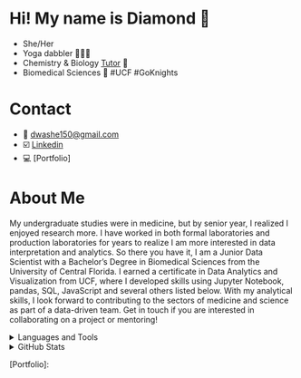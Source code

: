 # Hi! My name is Diamond 💎

- She/Her
- Yoga dabbler 🧘🏾‍♀️
- Chemistry & Biology [Tutor](https://www.diamondthesciencetutor.com/) 🧬 
- Biomedical Sciences 🔬 #UCF #GoKnights

# Contact
- 📧 dwashe150@gmail.com
- ☑️ [Linkedin]
- 💻 [Portfolio]

# About Me
My undergraduate studies were in medicine, but by senior year, I realized I enjoyed research more. I have worked in both formal laboratories and production laboratories for years to realize I am more interested in data interpretation and analytics. So there you have it, I am a Junior Data Scientist with a Bachelor’s Degree in Biomedical Sciences from the University of Central Florida. I earned a certificate in Data Analytics and Visualization from UCF, where I developed skills using Jupyter Notebook, pandas, SQL, JavaScript and several others listed below.
With my analytical skills, I look forward to contributing to the sectors of medicine and science as part of a data-driven team. Get in touch if you are interested in collaborating on a project or mentoring!



<details><summary>Languages and Tools</summary>
<p>

![image](https://user-images.githubusercontent.com/87162266/158042952-6fdc3bde-cba0-4005-81e1-9853d93b6b6c.png) <br/>
![image](https://user-images.githubusercontent.com/87162266/158042983-23cf3912-6de4-43bb-8d74-06e4f5d4e19c.png)<br/>
![image](https://user-images.githubusercontent.com/87162266/158042988-a8e218b7-2555-4e3e-b5a7-ef02ddefe01c.png)<br/>
![image](https://user-images.githubusercontent.com/87162266/158043006-c4dd8b24-57a1-48bc-9cd3-90ee67acc803.png)<br/>
![image](https://user-images.githubusercontent.com/87162266/158043021-ebfab945-12de-48f4-bc34-76cf74eb0ea5.png)<br/>
![image](https://user-images.githubusercontent.com/87162266/158043262-97322f1c-21fe-4a97-926c-6a14ae2f35ea.png)<br/>


</p>
</details>


<details><summary>GitHub Stats</summary>
<p>
 
 [![Diamond's GitHub stats](https://github-readme-stats.vercel.app/api?username=DWashington3)](https://github.com/DWashington3/github-readme-stats)
 </p>
</details>


[Linkedin]: https://www.linkedin.com/in/diamond-washingtontech/
[Portfolio]:
